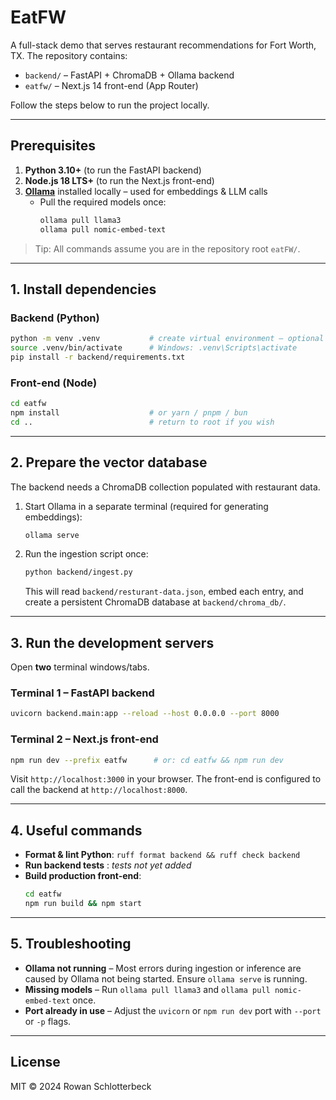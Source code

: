 # EatFW

A full-stack demo that serves restaurant recommendations for Fort Worth, TX. The repository contains:

- `backend/` – FastAPI + ChromaDB + Ollama backend
- `eatfw/` – Next.js 14 front-end (App Router)

Follow the steps below to run the project locally.

---

## Prerequisites

1. **Python 3.10+** (to run the FastAPI backend)
2. **Node.js 18 LTS+** (to run the Next.js front-end)
3. **[Ollama](https://ollama.com/)** installed locally – used for embeddings & LLM calls
   - Pull the required models once:
     ```bash
     ollama pull llama3
     ollama pull nomic-embed-text
     ```

> Tip: All commands assume you are in the repository root `eatFW/`.

---

## 1. Install dependencies

### Backend (Python)

```bash
python -m venv .venv           # create virtual environment – optional but recommended
source .venv/bin/activate      # Windows: .venv\Scripts\activate
pip install -r backend/requirements.txt
```

### Front-end (Node)

```bash
cd eatfw
npm install                    # or yarn / pnpm / bun
cd ..                          # return to root if you wish
```

---

## 2. Prepare the vector database

The backend needs a ChromaDB collection populated with restaurant data.

1. Start Ollama in a separate terminal (required for generating embeddings):
   ```bash
   ollama serve
   ```
2. Run the ingestion script once:
   ```bash
   python backend/ingest.py
   ```
   This will read `backend/resturant-data.json`, embed each entry, and create a persistent ChromaDB database at `backend/chroma_db/`.

---

## 3. Run the development servers

Open **two** terminal windows/tabs.

### Terminal 1 – FastAPI backend

```bash
uvicorn backend.main:app --reload --host 0.0.0.0 --port 8000
```

### Terminal 2 – Next.js front-end

```bash
npm run dev --prefix eatfw      # or: cd eatfw && npm run dev
```

Visit `http://localhost:3000` in your browser. The front-end is configured to call the backend at `http://localhost:8000`.

---

## 4. Useful commands

- **Format & lint Python**: `ruff format backend && ruff check backend`
- **Run backend tests** : _tests not yet added_
- **Build production front-end**:
  ```bash
  cd eatfw
  npm run build && npm start
  ```

---

## 5. Troubleshooting

- **Ollama not running** – Most errors during ingestion or inference are caused by Ollama not being started. Ensure `ollama serve` is running.
- **Missing models** – Run `ollama pull llama3` and `ollama pull nomic-embed-text` once.
- **Port already in use** – Adjust the `uvicorn` or `npm run dev` port with `--port` or `-p` flags.

---

## License

MIT © 2024 Rowan Schlotterbeck
